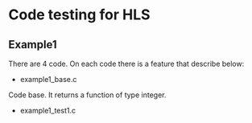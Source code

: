 # Code testing for HLS

## Example1

There are 4 code. On each code there is a feature that describe below:

- example1_base.c

Code base. It returns a function of type integer.

- example1_test1.c
